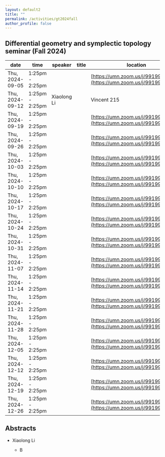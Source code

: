 ```yaml
---
layout: default2
title: ""
permalink: /activities/gt2024fall
author_profile: false
---
```


## Differential geometry and symplectic topology seminar (Fall 2024)

| date | time | speaker | title | location
| -- | -- | ---- | -------- | ----- 
| Thu, 2024-09-05 | 1:25pm - 2:25pm |  |  | [https://umn.zoom.us/j/99199273342](https://umn.zoom.us/j/99199273342) | 
| Thu, 2024-09-12 | 1:25pm - 2:25pm | Xiaolong Li |  | Vincent 215 | 
| Thu, 2024-09-19 | 1:25pm - 2:25pm |  |  | [https://umn.zoom.us/j/99199273342](https://umn.zoom.us/j/99199273342) | 
| Thu, 2024-09-26 | 1:25pm - 2:25pm |  |  | [https://umn.zoom.us/j/99199273342](https://umn.zoom.us/j/99199273342) | 
| Thu, 2024-10-03 | 1:25pm - 2:25pm |  |  | [https://umn.zoom.us/j/99199273342](https://umn.zoom.us/j/99199273342) | 
| Thu, 2024-10-10 | 1:25pm - 2:25pm |  |  | [https://umn.zoom.us/j/99199273342](https://umn.zoom.us/j/99199273342) | 
| Thu, 2024-10-17 | 1:25pm - 2:25pm |  |  | [https://umn.zoom.us/j/99199273342](https://umn.zoom.us/j/99199273342) | 
| Thu, 2024-10-24 | 1:25pm - 2:25pm |  |  | [https://umn.zoom.us/j/99199273342](https://umn.zoom.us/j/99199273342) | 
| Thu, 2024-10-31 | 1:25pm - 2:25pm |  |  | [https://umn.zoom.us/j/99199273342](https://umn.zoom.us/j/99199273342) | 
| Thu, 2024-11-07 | 1:25pm - 2:25pm |  |  | [https://umn.zoom.us/j/99199273342](https://umn.zoom.us/j/99199273342) | 
| Thu, 2024-11-14 | 1:25pm - 2:25pm |  |  | [https://umn.zoom.us/j/99199273342](https://umn.zoom.us/j/99199273342) | 
| Thu, 2024-11-21 | 1:25pm - 2:25pm |  |  | [https://umn.zoom.us/j/99199273342](https://umn.zoom.us/j/99199273342) | 
| Thu, 2024-11-28 | 1:25pm - 2:25pm |  |  | [https://umn.zoom.us/j/99199273342](https://umn.zoom.us/j/99199273342) | 
| Thu, 2024-12-05 | 1:25pm - 2:25pm |  |  | [https://umn.zoom.us/j/99199273342](https://umn.zoom.us/j/99199273342) | 
| Thu, 2024-12-12 | 1:25pm - 2:25pm |  |  | [https://umn.zoom.us/j/99199273342](https://umn.zoom.us/j/99199273342) | 
| Thu, 2024-12-19 | 1:25pm - 2:25pm |  |  | [https://umn.zoom.us/j/99199273342](https://umn.zoom.us/j/99199273342) | 
| Thu, 2024-12-26 | 1:25pm - 2:25pm |  |  | [https://umn.zoom.us/j/99199273342](https://umn.zoom.us/j/99199273342) | 

## Abstracts

- Xiaolong Li

  - B 

